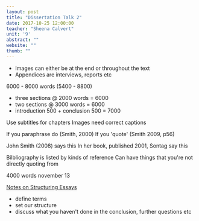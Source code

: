 ```yaml
---
layout: post
title: "Dissertation Talk 2"
date: 2017-10-25 12:00:00
teacher: "Sheena Calvert"
unit: '9'
abstract: ""
website: ""
thumb: ""
---
```


- Images can either be at the end or throughout the text
- Appendices are interviews, reports etc

6000 - 8000 words
(5400 - 8800)
- three sections @ 2000 words = 6000
- two sections @ 3000 words = 6000
- introduction 500 + conclusion 500 = 7000

Use subtitles for chapters
Images need correct captions

If you paraphrase do (Smith, 2000)
If you 'quote' (Smith 2009, p56) 

John Smith (2008) says this 
In her book, published 2001, Sontag say this

Bilbliography is listed by kinds of reference 
Can have things that you're not directly quoting from


4000 words november 13

[Notes on Structuring Essays]()
- define terms
- set our structure
- discuss what you haven't done in the conclusion, further questions etc